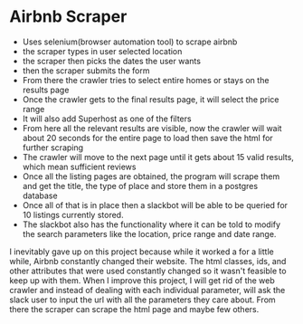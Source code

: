 # Airbnb Scraper

- Uses selenium(browser automation tool) to scrape airbnb 
- the scraper types in user selected location
- the scraper then picks the dates the user wants
- then the scraper submits the form
- From there the crawler tries to select entire homes or stays on the results page
- Once the crawler gets to the final results page, it will select the price range
- It will also add Superhost as one of the filters
- From here all the relevant results are visible, now the crawler will wait about 20 
seconds for the entire page to load then save the html for further scraping
- The crawler will move to the next page until it gets about 15 valid results, which
mean sufficient reviews
- Once all the listing pages are obtained, the program will scrape them and get the title,
the type of place and store them in a postgres database
- Once all of that is in place then a slackbot will be able to be queried for 10 listings
currently stored. 
- The slackbot also has the functionality where it can be told to modify the search parameters
like the location, price range and date range. 

I inevitably gave up on this project because while it worked a for a little while, Airbnb constantly
changed their website. The html classes, ids, and other attributes that were used constantly changed
so it wasn't feasible to keep up with them. When I improve this project, I will get rid of the web
crawler and instead of dealing with each individual parameter, will ask the slack user to input
the url with all the parameters they care about. From there the scraper can scrape the html page and maybe 
few others.
